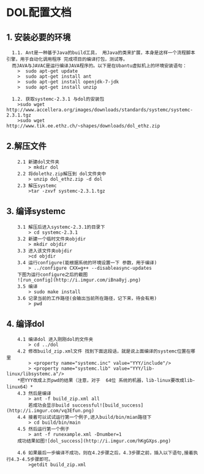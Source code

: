 # DOL配置文档

## 1. 安装必要的环境
	  1.1. Ant是一种基于Java的build工具， 用Java的类来扩展，本身是这样一个流程脚本引擎，用于自动化调用程序 完成项目的编译打包，测试等。
	  而JAVA与JAVAC是运行编译JAVA程序的。以下是在Ubantu虚拟机上的环境安装语句：
		>  sudo apt-get update 
		>  sudo apt-get install ant 
		>  sudo apt-get install openjdk-7-jdk 
		>  sudo apt-get install unzip
		
	  1.2. 获取systemc-2.3.1 与dol的安装包
		>sudo wget http://www.accellera.org/images/downloads/standards/systemc/systemc-2.3.1.tgz
		>sudo wget http://www.tik.ee.ethz.ch/~shapes/downloads/dol_ethz.zip
## 2.解压文件
		2.1 新建dol文件夹
			> mkdir dol 
		2.2 将dolethz.zip解压到 dol文件夹中
			> unzip dol_ethz.zip -d dol 
		2.3 解压systemc 
			>tar -zxvf systemc-2.3.1.tgz
			
## 3. 编译systemc
		3.1 解压后进入systemc-2.3.1的目录下
			> cd systemc-2.3.1 
		3.2 新建一个临时文件夹objdir 
			> mkdir objdir 
		3.3 进入该文件夹objdir 
			>cd objdir 
		3.4 运行configure(能根据系统的环境设置一下 参数，用于编译) 
			> ../configure CXX=g++ --disableasync-updates 
		下图为运行configure之后的截图
		![run_config](http://i.imgur.com/iBna8yj.png)
		3.5 编译
			> sudo make install
		3.6 记录当前的工作路径(会输出当前所在路径，记下来，待会有用) 
			> pwd
	

## 4. 编译dol
		4.1 编译dol 进入刚刚dol的文件夹 
			> cd ../dol 
		4.2 修改build_zip.xml文件 找到下面这段话，就是说上面编译的systemc位置在哪里
			> <property name="systemc.inc" value="YYY/include"/> 
			> <property name="systemc.lib" value="YYY/lib-linux/libsystemc.a"/> 
		*把YYY改成上页pwd的结果（注意，对于  64位 系统的机器，lib-linux要改成lib-linux64）*
		4.3 然后是编译
			> ant -f build_zip.xml all 
			若成功会显示build successful![build_success](http://i.imgur.com/vq3Efun.png)
		4.4 接着可以试试运行第一个例子,进入build/bin/mian路径下 
			> cd build/bin/main 
		4.5 然后运行第一个例子
			> ant -f runexample.xml -Dnumber=1
		成功结果如图![dol_success](http://i.imgur.com/hKgGXps.png)
		
		4.6 如果最后一步编译不成功，则在4.2步骤之后，4.3步骤之前，插入以下语句,接着执行4.3-4.5步骤即可。
			>getdit build_zip.xml
		   
































